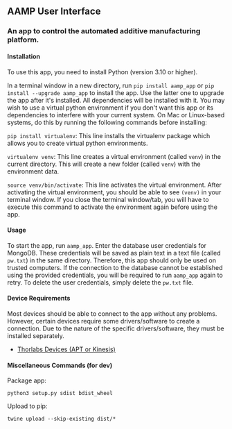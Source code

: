## AAMP User Interface

### An app to control the automated additive manufacturing platform.

#### Installation

To use this app, you need to install Python (version 3.10 or higher).

In a terminal window in a new directory, run `pip install aamp_app` or `pip install --upgrade aamp_app` to install the app. Use the latter one to upgrade the app after it's installed. All dependencies will be installed with it. You may wish to use a virtual python environment if you don't want this app or its dependencies to interfere with your current system. On Mac or Linux-based systems, do this by running the following commands before installing:

`pip install virtualenv`: This line installs the virtualenv package which allows you to create virtual python environments.

`virtualenv venv`: This line creates a virtual environment (called `venv`) in the current directory. This will create a new folder (called `venv`) with the environment data.

`source venv/bin/activate`: This line activates the virtual environment. After activating the virtual environment, you should be able to see `(venv)` in your terminal window. If you close the terminal window/tab, you will have to execute this command to activate the environment again before using the app.

#### Usage

To start the app, run `aamp_app`. Enter the database user credentials for MongoDB. These credentials will be saved as plain text in a text file (called `pw.txt`) in the same directory. Therefore, this app should only be used on trusted computers. If the connection to the database cannot be established using the provided credentials, you will be required to run `aamp_app` again to retry. To delete the user credentials, simply delete the `pw.txt` file.

#### Device Requirements

Most devices should be able to connect to the app without any problems. However, certain devices require some drivers/software to create a connection. Due to the nature of the specific drivers/software, they must be installed separately.

-   [Thorlabs Devices (APT or Kinesis)](https://www.thorlabs.com/software_pages/viewsoftwarepage.cfm?code=Motion_Control)

#### Miscellaneous Commands (for dev)

Package app:

`python3 setup.py sdist bdist_wheel`

Upload to pip:

`twine upload --skip-existing dist/*`
